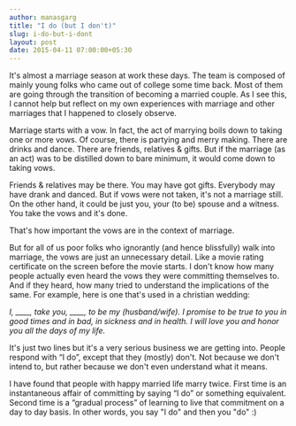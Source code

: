 ```yaml
---
author: manasgarg
title: "I do (but I don't)"
slug: i-do-but-i-dont
layout: post
date: 2015-04-11 07:00:00+05:30
---
```


It's almost a marriage season at work these days. The team is composed of mainly young folks who came out of college some time back. Most of them are going through the transition of becoming a married couple. As I see this, I cannot help but reflect on my own experiences with marriage and other marriages that I happened to closely observe.

Marriage starts with a vow. In fact, the act of marrying boils down to taking one or more vows. Of course, there is partying and merry making. There are drinks and dance. There are friends, relatives & gifts. But if the marriage (as an act) was to be distilled down to bare minimum, it would come down to taking vows.

Friends & relatives may be there. You may have got gifts. Everybody may have drank and danced. But if vows were not taken, it's not a marriage still. On the other hand, it could be just you, your (to be) spouse and a witness. You take the vows and it's done.

That's how important the vows are in the context of marriage.

But for all of us poor folks who ignorantly (and hence blissfully) walk into marriage, the vows are just an unnecessary detail. Like a movie rating certificate on the screen before the movie starts. I don't know how many people actually even heard the vows they were committing themselves to. And if they heard, how many tried to understand the implications of the same. For example, here is one that's used in a christian wedding:

<em>I, ____, take you, ____, to be my (husband/wife). I promise to be true to you in good times and in bad, in sickness and in health. I will love you and honor you all the days of my life.</em>

It's just two lines but it's a very serious business we are getting into. People respond with “I do”, except that they (mostly) don't. Not because we don't intend to, but rather because we don't even understand what it means.

I have found that people with happy married life marry twice. First time is an instantaneous affair of committing by saying “I do” or something equivalent. Second time is a “gradual process” of learning to live that commitment on a day to day basis. In other words, you say "I do" and then you "do" :)
